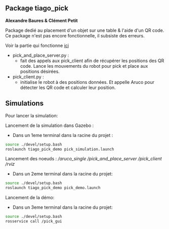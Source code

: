 ## Package tiago_pick
__Alexandre Baures & Clément Petit__

Package dedié au placement d'un objet sur une table & l'aide d'un QR code.
Ce package n'est pas encore fonctionnelle, il subsiste des erreurs.

Voir la partie qui fonctionne [ici](https://github.com/aip-primeca-occitanie/projet-integration-sri-2021-2022/tree/main/motion_planning)

- pick_and_place_server.py :
  - fait des appels aux pick_client afin de récupérer les positions des QR code. Lance les mouvements du robot pour pick et place aux positions désirées. 
- pick_client.py :
  - initialise le robot à des positions données. Et appelle Aruco pour détecter les QR code et calculer leur position.


## Simulations
Pour lancer la simulation:

Lancement de la simulation dans Gazebo :
- Dans un 1eme terminal dans la racine du projet :
```bash
source ./devel/setup.bash
roslaunch tiago_pick_demo pick_simulation.launch
```
Lancement des noeuds :
 */aruco_single*
 */pick_and_place_server*
 */pick_client*
 */rviz*
- Dans un 2eme terminal dans la racine du projet:
```bash
source ./devel/setup.bash
roslaunch tiago_pick_demo pick_demo.launch
```

Lancement de la démo:
- Dans un 3eme terminal dans la racine du projet:
```bash
source ./devel/setup.bash
rosservice call /pick_gui
```

